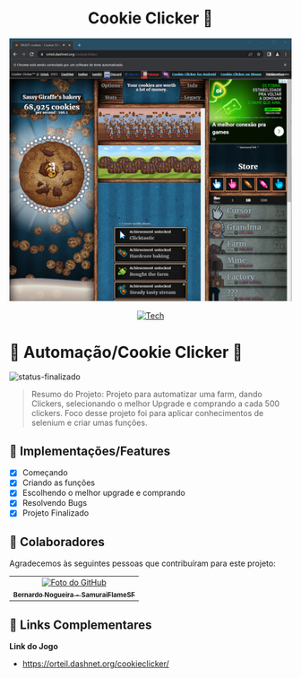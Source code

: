 <div align="center">

# Cookie Clicker 🍪
</div>

<img src="https://github.com/Samuraiflamesf/CookieClicker_pySelenium/blob/main/scr.png" wight= "800px">

<div align="center">

[![Tech](https://skillicons.dev/icons?i=py,selenium)](https://skillicons.dev)

</div>

# 📄 Automação/Cookie Clicker 🍪 
![status-finalizado](https://user-images.githubusercontent.com/62897976/185768561-589083e1-f18f-480b-9709-0ca24acf9c6d.svg)

> Resumo do Projeto: Projeto para automatizar uma farm, dando Clickers, selecionando o melhor Upgrade e comprando a cada 500 clickers. Foco desse projeto foi para aplicar conhecimentos de selenium e criar umas funções.

## 🎯 Implementações/Features

- [x] Começando
- [x] Criando as funções
- [x] Escolhendo o melhor upgrade e comprando
- [x] Resolvendo Bugs
- [x] Projeto Finalizado

## 🤝 Colaboradores

Agradecemos às seguintes pessoas que contribuíram para este projeto:

<table>
  <tr>
    <td align="center">
      <a href="#">
        <img src="https://avatars.githubusercontent.com/u/62897976?s=400&u=afa8e717adda64a162c125cbbbcdfa187b86348a&v=4" width="160px;" alt="Foto do GitHub"/><br>
        <sub>
          <b>
            Bernardo Nogueira - SamuraiFlameSF
          </b>
        </sub>
      </a>
    </td>
  </tr>
</table>

## 📕 Links Complementares

**Link do Jogo**

- https://orteil.dashnet.org/cookieclicker/
